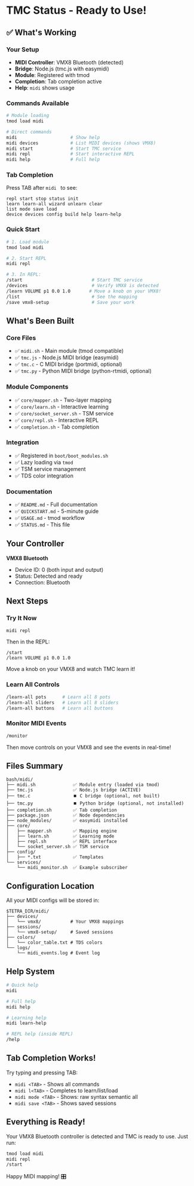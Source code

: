 # TMC Status - Ready to Use!

## ✅ What's Working

### Your Setup
- **MIDI Controller**: VMX8 Bluetooth (detected)
- **Bridge**: Node.js (tmc.js with easymidi)
- **Module**: Registered with tmod
- **Completion**: Tab completion active
- **Help**: `midi` shows usage

### Commands Available

```bash
# Module loading
tmod load midi

# Direct commands
midi                    # Show help
midi devices            # List MIDI devices (shows VMX8)
midi start              # Start TMC service
midi repl               # Start interactive REPL
midi help               # Full help
```

### Tab Completion

Press TAB after `midi ` to see:
```
repl start stop status init
learn learn-all wizard unlearn clear
list mode save load
device devices config build help learn-help
```

### Quick Start

```bash
# 1. Load module
tmod load midi

# 2. Start REPL
midi repl

# 3. In REPL:
/start                          # Start TMC service
/devices                        # Verify VMX8 is detected
/learn VOLUME p1 0.0 1.0       # Move a knob on your VMX8!
/list                           # See the mapping
/save vmx8-setup                # Save your work
```

## What's Been Built

### Core Files
- ✅ `midi.sh` - Main module (tmod compatible)
- ✅ `tmc.js` - Node.js MIDI bridge (easymidi)
- ✅ `tmc.c` - C MIDI bridge (portmidi, optional)
- ✅ `tmc.py` - Python MIDI bridge (python-rtmidi, optional)

### Module Components
- ✅ `core/mapper.sh` - Two-layer mapping
- ✅ `core/learn.sh` - Interactive learning
- ✅ `core/socket_server.sh` - TSM service
- ✅ `core/repl.sh` - Interactive REPL
- ✅ `completion.sh` - Tab completion

### Integration
- ✅ Registered in `boot/boot_modules.sh`
- ✅ Lazy loading via `tmod`
- ✅ TSM service management
- ✅ TDS color integration

### Documentation
- ✅ `README.md` - Full documentation
- ✅ `QUICKSTART.md` - 5-minute guide
- ✅ `USAGE.md` - tmod workflow
- ✅ `STATUS.md` - This file

## Your Controller

**VMX8 Bluetooth**
- Device ID: 0 (both input and output)
- Status: Detected and ready
- Connection: Bluetooth

## Next Steps

### Try It Now

```bash
midi repl
```

Then in the REPL:
```
/start
/learn VOLUME p1 0.0 1.0
```

Move a knob on your VMX8 and watch TMC learn it!

### Learn All Controls

```bash
/learn-all pots      # Learn all 8 pots
/learn-all sliders   # Learn all 8 sliders
/learn-all buttons   # Learn all buttons
```

### Monitor MIDI Events

```bash
/monitor
```

Then move controls on your VMX8 and see the events in real-time!

## Files Summary

```
bash/midi/
├── midi.sh              ✅ Module entry (loaded via tmod)
├── tmc.js               ✅ Node.js bridge (ACTIVE)
├── tmc.c                ⏹️ C bridge (optional, not built)
├── tmc.py               ⏹️ Python bridge (optional, not installed)
├── completion.sh        ✅ Tab completion
├── package.json         ✅ Node dependencies
├── node_modules/        ✅ easymidi installed
├── core/
│   ├── mapper.sh        ✅ Mapping engine
│   ├── learn.sh         ✅ Learning mode
│   ├── repl.sh          ✅ REPL interface
│   └── socket_server.sh ✅ TSM service
├── config/
│   ├── *.txt            ✅ Templates
└── services/
    └── midi_monitor.sh  ✅ Example subscriber
```

## Configuration Location

All your MIDI configs will be stored in:
```
$TETRA_DIR/midi/
├── devices/
│   └── vmx8/           # Your VMX8 mappings
├── sessions/
│   └── vmx8-setup/     # Saved sessions
├── colors/
│   └── color_table.txt # TDS colors
└── logs/
    └── midi_events.log # Event log
```

## Help System

```bash
# Quick help
midi

# Full help
midi help

# Learning help
midi learn-help

# REPL help (inside REPL)
/help
```

## Tab Completion Works!

Try typing and pressing TAB:
- `midi <TAB>` - Shows all commands
- `midi l<TAB>` - Completes to learn/list/load
- `midi mode <TAB>` - Shows: raw syntax semantic all
- `midi save <TAB>` - Shows saved sessions

## Everything is Ready!

Your VMX8 Bluetooth controller is detected and TMC is ready to use. Just run:

```bash
tmod load midi
midi repl
/start
```

Happy MIDI mapping! 🎛️
